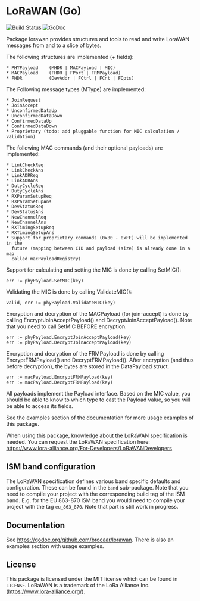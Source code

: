 # LoRaWAN (Go)

[![Build Status](https://travis-ci.org/brocaar/lorawan.svg?branch=master)](https://travis-ci.org/brocaar/lorawan)
[![GoDoc](https://godoc.org/github.com/brocaar/lorawan?status.svg)](https://godoc.org/github.com/brocaar/lorawan)

Package lorawan provides structures and tools to read and write LoraWAN
messages from and to a slice of bytes.

The following structures are implemented (+ fields):

    * PHYPayload    (MHDR | MACPayload | MIC)
    * MACPayload    (FHDR | FPort | FRMPayload)
    * FHDR          (DevAddr | FCtrl | FCnt | FOpts)

The Following message types (MType) are implemented:

    * JoinRequest
    * JoinAccept
    * UnconfirmedDataUp
    * UnconfirmedDataDown
    * ConfirmedDataUp
    * ConfirmedDataDown
    * Proprietary (todo: add pluggable function for MIC calculation / validation)

The following MAC commands (and their optional payloads) are implemented:

    * LinkCheckReq
    * LinkCheckAns
    * LinkADRReq
    * LinkADRAns
    * DutyCycleReq
    * DutyCycleAns
    * RXParamSetupReq
    * RXParamSetupAns
    * DevStatusReq
    * DevStatusAns
    * NewChannelReq
    * NewChannelAns
    * RXTimingSetupReq
    * RXTimingSetupAns
    * Support for proprietary commands (0x80 - 0xFF) will be implemented in the
      future (mapping between CID and payload (size) is already done in a map
      called macPayloadRegistry)

Support for calculating and setting the MIC is done by calling SetMIC():

    err := phyPayload.SetMIC(key)

Validating the MIC is done by calling ValidateMIC():

    valid, err := phyPayload.ValidateMIC(key)

Encryption and decryption of the MACPayload (for join-accept) is done by
calling EncryptJoinAcceptPayload() and DecryptJoinAcceptPayload(). Note that you need to
call SetMIC BEFORE encryption.

    err := phyPayload.EncryptJoinAcceptPayload(key)
    err := phyPayload.DecryptJoinAcceptPayload(key)

Encryption and decryption of the FRMPayload is done by calling
EncryptFRMPayload() and DecryptFRMPayload(). After encryption (and thus
before decryption), the bytes are stored in the DataPayload struct.

    err := macPayload.EncryptFRMPayload(key)
    err := macPayload.DecryptFRMPayload(key)

All payloads implement the Payload interface. Based on the MIC value, you
should be able to know to which type to cast the Payload value, so you will
be able to access its fields.

See the examples section of the documentation for more usage examples
of this package.

When using this package, knowledge about the LoRaWAN specification is needed.
You can request the LoRaWAN specification here:
https://www.lora-alliance.org/For-Developers/LoRaWANDevelopers

## ISM band configuration

The LoRaWAN specification defines various band specific defaults and
configuration. These can be found in the ``band`` sub-package. Note that you
need to compile your project with the corresponding build tag of the ISM band.
E.g. for the EU 863-870 ISM band you would need to compile your project
with the tag ``eu_863_870``. Note that part is still work in progress.

## Documentation

See https://godoc.org/github.com/brocaar/lorawan. There is also an examples
section with usage examples.

## License

This package is licensed under the MIT license which can be found in ``LICENSE``.
LoRaWAN is a trademark of the LoRa Alliance Inc. (https://www.lora-alliance.org/).

